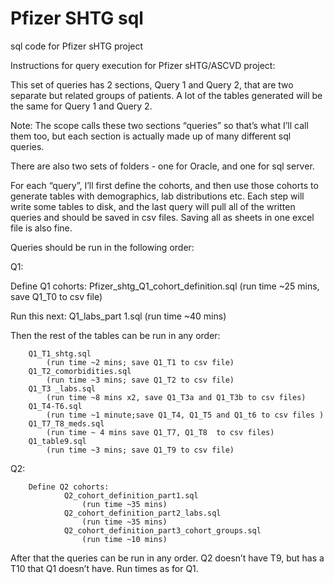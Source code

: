 # Pfizer SHTG sql
 sql code for Pfizer sHTG project
 
 Instructions for query execution for Pfizer sHTG/ASCVD project:

This set of queries has 2 sections, Query 1 and Query 2, that are  two separate but related groups of patients. A lot of the tables generated will be the same for Query 1 and Query 2. 

Note: The scope calls these two sections “queries” so that’s what I’ll call them too, but each section is actually made up of many different sql queries. 

There are also two sets of folders - one for Oracle, and one for sql server. 

For each “query”, I’ll first define the cohorts, and then use those cohorts to generate tables with demographics, lab distributions etc. Each step will write some tables to disk, and the last query will pull all of the written queries and should be saved in csv files. Saving all as sheets in one excel file is also fine. 

Queries should be run in  the following order:


Q1:

Define Q1 cohorts: 
Pfizer_shtg_Q1_cohort_definition.sql (run time ~25 mins, save Q1_T0 to csv file)
 

Run this next: Q1_labs_part 1.sql (run time ~40 mins)

Then the rest of the tables can be run in any order:

		Q1_T1_shtg.sql	
			(run time ~2 mins; save Q1_T1 to csv file)
		Q1_T2_comorbidities.sql 
			(run time ~3 mins; save Q1_T2 to csv file)
		Q1_T3 _labs.sql 
			(run time ~8 mins x2, save Q1_T3a and Q1_T3b to csv files)
		Q1_T4-T6.sql 
 			(run time ~1 minute;save Q1_T4, Q1_T5 and Q1_t6 to csv files )
		Q1_T7_T8_meds.sql 
 			(run time ~ 4 mins save Q1_T7, Q1_T8  to csv files)
		Q1_table9.sql   
 			(run time ~3 mins; save Q1_T9 to csv file)


Q2:

		Define Q2 cohorts:
				Q2_cohort_definition_part1.sql 
					(run time ~35 mins)
				Q2_cohort_definition_part2_labs.sql 
					(run time ~35 mins)
				Q2_cohort_definition_part3_cohort_groups.sql 
					(run time ~10 mins)

After that the queries can be run in any order. Q2 doesn’t have T9, but has a T10 that Q1 doesn’t have. 
Run times as for Q1. 








